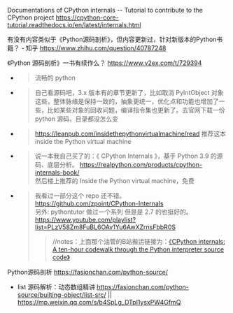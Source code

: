 
Documentations of CPython internals -- Tutorial to contribute to the CPython project https://cpython-core-tutorial.readthedocs.io/en/latest/internals.html

有没有内容类似于《Python源码剖析》，但内容更新过，针对新版本的Python书籍？ - 知乎 https://www.zhihu.com/question/40787248

《Python 源码剖析》一书有续作么？ https://www.v2ex.com/t/729394
- > 流畅的 python
- > 自己看源码吧，3.x 版本有的章节更新了，比如取消 PyIntObject 对象这些，整体脉络是保持一致的，抽象更统一，优化点和功能也增加了一些，比如某些对象的回收问题，编译指令集也更新了。去官网下载一份 python 源码，目录都没怎么变
- > https://leanpub.com/insidethepythonvirtualmachine/read 推荐这本 inside the Python virtual machine
- > 说一本我自己买了的：《 CPython Internals 》，基于 Python 3.9 的源码、底层分析。 https://realpython.com/products/cpython-internals-book/ <br> 然后楼上推荐的 Inside the Python virtual machine，免费
- > 我看过一部分这个 repo 还不错。 https://github.com/zpoint/CPython-Internals <br> 另外: pythontutor 做过一个系列 但是是 2.7 的也挺好的。 https://www.youtube.com/playlist?list=PLzV58Zm8FuBL6OAv1Yu6AwXZrnsFbbR0S
  >> //notes：上面那个油管的B站搬运链接为：[《CPython internals: A ten-hour codewalk through the Python interpreter source code》](https://www.bilibili.com/video/BV1qs411V7US/)

Python源码剖析 https://fasionchan.com/python-source/
- list 源码解析：动态数组精讲 https://fasionchan.com/python-source/builting-object/list-src/ || https://mp.weixin.qq.com/s/b4SpLg_DTpl1ysxPW4GfmQ
